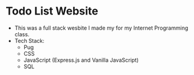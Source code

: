# Todo List Website
- This was a full stack wesbite I made my for my Internet Programming class.
- Tech Stack:
  * Pug
  * CSS
  * JavaScript (Express.js and Vanilla JavaScript)
  * SQL
